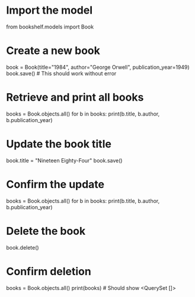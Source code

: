 # Import the model
from bookshelf.models import Book

# Create a new book
book = Book(title="1984", author="George Orwell", publication_year=1949)
book.save()  # This should work without error

# Retrieve and print all books
books = Book.objects.all()
for b in books:
    print(b.title, b.author, b.publication_year)

# Update the book title
book.title = "Nineteen Eighty-Four"
book.save()

# Confirm the update
books = Book.objects.all()
for b in books:
    print(b.title, b.author, b.publication_year)

# Delete the book
book.delete()

# Confirm deletion
books = Book.objects.all()
print(books)  # Should show <QuerySet []>
